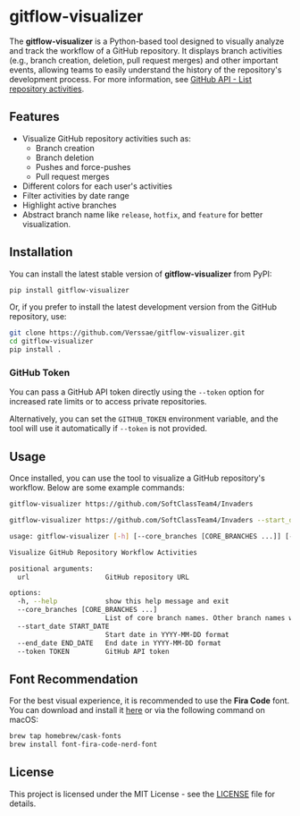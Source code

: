 # gitflow-visualizer


The **gitflow-visualizer** is a Python-based tool designed to visually analyze and track the workflow of a GitHub repository. It displays branch activities (e.g., branch creation, deletion, pull request merges) and other important events, allowing teams to easily understand the history of the repository's development process. For more information, see [GitHub API - List repository activities](https://docs.github.com/en/rest/repos/repos?apiVersion=2022-11-28#list-repository-activities).

## Features

- Visualize GitHub repository activities such as:
  - Branch creation 
  - Branch deletion
  - Pushes and force-pushes
  - Pull request merges
- Different colors for each user's activities
- Filter activities by date range
- Highlight active branches
- Abstract branch name like `release`, `hotfix`, and `feature` for better visualization.

## Installation 

You can install the latest stable version of **gitflow-visualizer** from PyPI:

```bash
pip install gitflow-visualizer
```

Or, if you prefer to install the latest development version from the GitHub repository, use:

```bash
git clone https://github.com/Verssae/gitflow-visualizer.git
cd gitflow-visualizer
pip install .
```

### GitHub Token
You can pass a GitHub API token directly using the `--token` option for increased rate limits or to access private repositories.

Alternatively, you can set the `GITHUB_TOKEN` environment variable, and the tool will use it automatically if `--token` is not provided.


## Usage

Once installed, you can use the tool to visualize a GitHub repository's workflow. Below are some example commands:

```bash
gitflow-visualizer https://github.com/SoftClassTeam4/Invaders
```

```bash
gitflow-visualizer https://github.com/SoftClassTeam4/Invaders --start_date 2023-10-17 --end_date 2023-10-19
```

```bash
usage: gitflow-visualizer [-h] [--core_branches [CORE_BRANCHES ...]] [--start_date START_DATE] [--end_date END_DATE] [--token TOKEN] url

Visualize GitHub Repository Workflow Activities

positional arguments:
  url                   GitHub repository URL

options:
  -h, --help            show this help message and exit
  --core_branches [CORE_BRANCHES ...]
                        List of core branch names. Other branch names would be abstracted (release->R, hotfix->H, feature->F)
  --start_date START_DATE
                        Start date in YYYY-MM-DD format
  --end_date END_DATE   End date in YYYY-MM-DD format
  --token TOKEN         GitHub API token
```

## Font Recommendation

For the best visual experience, it is recommended to use the **Fira Code** font. You can download and install it [here](https://github.com/tonsky/FiraCode) or via the following command on macOS:

```bash
brew tap homebrew/cask-fonts
brew install font-fira-code-nerd-font
```

## License

This project is licensed under the MIT License - see the [LICENSE](LICENSE) file for details.